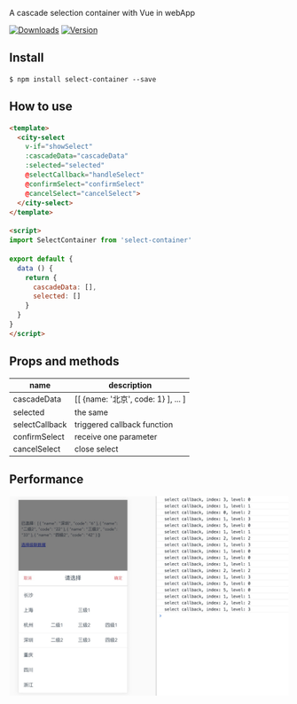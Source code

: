 A cascade selection container with Vue in webApp

<p>
  <a href="https://www.npmjs.com/package/select-container"><img src="https://img.shields.io/npm/dm/select-container.svg" alt="Downloads"></a>
  <a href="https://www.npmjs.com/package/select-container"><img src="https://img.shields.io/npm/v/select-container.svg" alt="Version"></a>
</p>
  

## Install
```
$ npm install select-container --save
```

## How to use
```html
<template>
  <city-select
    v-if="showSelect"
    :cascadeData="cascadeData"
    :selected="selected"
    @selectCallback="handleSelect"
    @confirmSelect="confirmSelect"
    @cancelSelect="cancelSelect">
  </city-select>
</template>

<script>
import SelectContainer from 'select-container'

export default {
  data () {
    return {
      cascadeData: [],
      selected: []
    }
  }
}
</script>
```

## Props and methods

name | description
-----|-------
cascadeData | [[ {name: '北京', code: 1} ], ... ]
selected | the same
selectCallback | triggered callback function
confirmSelect | receive one parameter
cancelSelect | close select

## Performance
![demo](./src/assets/demo.png)
